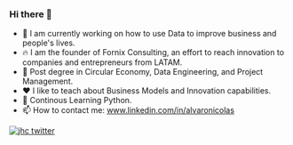 ### Hi there 👋

- 🔭 I am currently working on how to use Data to improve business and people's lives.
- 🔥 I am the founder of Fornix Consulting, an effort to reach innovation to companies and entrepreneurs from LATAM.
- 🌱 Post degree in Circular Economy, Data Engineering, and Project Management.
- ❤️ I like to teach about Business Models and Innovation capabilities.
- 🐍 Continous Learning Python.
- 📫 How to contact me: www.linkedin.com/in/alvaronicolas

[![jhc twitter](https://img.shields.io/badge/Twitter-@alvaronicolas-00aced.svg?style=flat&logo=twitter)](https://twitter.com/alvaronicolas)
